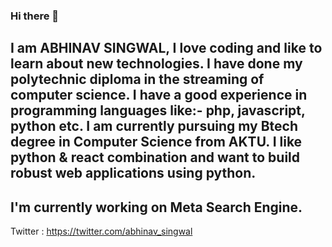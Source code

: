 ### Hi there 👋

I am ABHINAV SINGWAL, I love coding and like to learn about new technologies. I have done my polytechnic diploma in the streaming of computer science. I have a good experience in programming languages like:- php, javascript, python etc. I am currently pursuing my Btech degree in Computer Science from AKTU. I like python & react combination and want to build robust web applications using python. 
--------------------------------------------------------------------------------------------------------------------------------------------------------------------
I'm currently working on Meta Search Engine. 
--------------------------------------------------------------------------------------------------------------------------------------------------------------------
Twitter : https://twitter.com/abhinav_singwal


<!--
**abhinavsingwal/abhinavsingwal** is a ✨ _special_ ✨ repository because its `README.md` (this file) appears on your GitHub profile.

Here are some ideas to get you started:

- 🔭 I’m currently working on ...
- 🌱 I’m currently learning ...
- 👯 I’m looking to collaborate on ...
- 🤔 I’m looking for help with ...
- 💬 Ask me about ...
- 📫 How to reach me: ...
- 😄 Pronouns: ...
- ⚡ Fun fact: ...
-->
